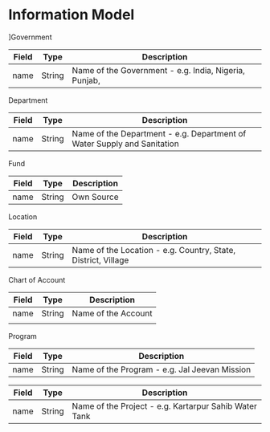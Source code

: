# Information Model

]Government

| Field | Type   | Description                                           |
| ----- | ------ | ----------------------------------------------------- |
| name  | String | Name of the Government - e.g. India, Nigeria, Punjab, |

Department

| Field | Type   | Description                                                             |
| ----- | ------ | ----------------------------------------------------------------------- |
| name  | String | Name of the Department - e.g. Department of Water Supply and Sanitation |

Fund

| Field | Type   | Description |
| ----- | ------ | ----------- |
| name  | String | Own Source  |

Location

| Field | Type   | Description                                                   |
| ----- | ------ | ------------------------------------------------------------- |
| name  | String | Name of the Location - e.g. Country, State, District, Village |

Chart of Account

| Field | Type   | Description         |
| ----- | ------ | ------------------- |
| name  | String | Name of the Account |
|       |        |                     |

Program

| Field | Type   | Description                                   |
| ----- | ------ | --------------------------------------------- |
| name  | String | Name of the Program - e.g. Jal Jeevan Mission |

| Field | Type   | Description                                           |
| ----- | ------ | ----------------------------------------------------- |
| name  | String | Name of the Project - e.g. Kartarpur Sahib Water Tank |
